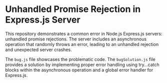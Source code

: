 # Unhandled Promise Rejection in Express.js Server

This repository demonstrates a common error in Node.js Express.js servers: unhandled promise rejections.  The server includes an asynchronous operation that randomly throws an error, leading to an unhandled rejection and unexpected server crashes.

The `bug.js` file showcases the problematic code. The `bugSolution.js` file provides a solution by implementing proper error handling using try...catch blocks within the asynchronous operation and a global error handler for Express.js.